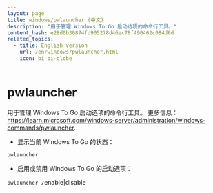 ```yaml
---
layout: page
title: windows/pwlauncher (中文)
description: "用于管理 Windows To Go 启动选项的命令行工具。"
content_hash: e28d0b30874fd905278d46ec78f490462c084d6d
related_topics:
  - title: English version
    url: /en/windows/pwlauncher.html
    icon: bi bi-globe
---
```

# pwlauncher

用于管理 Windows To Go 启动选项的命令行工具。
更多信息：<https://learn.microsoft.com/windows-server/administration/windows-commands/pwlauncher>.

- 显示当前 Windows To Go 的状态：

`pwlauncher`

- 启用或禁用 Windows To Go 的启动选项：

`pwlauncher /`<span class="tldr-var badge badge-pill bg-dark-lm bg-white-dm text-white-lm text-dark-dm font-weight-bold">enable|disable</span>
